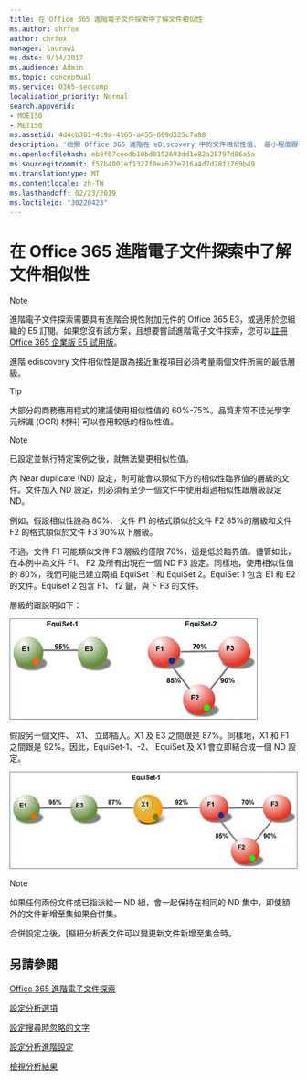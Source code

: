 ```yaml
---
title: 在 Office 365 進階電子文件探索中了解文件相似性
ms.author: chrfox
author: chrfox
manager: laurawi
ms.date: 9/14/2017
ms.audience: Admin
ms.topic: conceptual
ms.service: O365-seccomp
localization_priority: Normal
search.appverid:
- MOE150
- MET150
ms.assetid: 4d4cb381-4c9a-4165-a455-609d525c7a88
description: '檢閱 Office 365 進階在 eDiscovery 中的文件相似性值、 最小程度跟必須考量接近重複、 兩個檔案的運作方式。 '
ms.openlocfilehash: eb8f07ceedb10bd0152693dd1e82a28797d86a5a
ms.sourcegitcommit: f57b4001ef1327f0ea622e716a4d7d78f1769b49
ms.translationtype: MT
ms.contentlocale: zh-TW
ms.lasthandoff: 02/23/2019
ms.locfileid: "30220423"
---
```

# <a name="understand-document-similarity-in-office-365-advanced-ediscovery"></a>在 Office 365 進階電子文件探索中了解文件相似性

> [!NOTE]
> 進階電子文件探索需要具有進階合規性附加元件的 Office 365 E3，或適用於您組織的 E5 訂閱。如果您沒有該方案，且想要嘗試進階電子文件探索，您可以[註冊 Office 365 企業版 E5 試用版](https://go.microsoft.com/fwlink/p/?LinkID=698279)。 
  
進階 ediscovery 文件相似性是跟為接近重複項目必須考量兩個文件所需的最低層級。
  
> [!TIP]
> 大部分的商務應用程式的建議使用相似性值的 60%-75%。品質非常不佳光學字元辨識 (OCR) 材料] 可以套用較低的相似性值。 
  
> [!NOTE]
> 已設定並執行特定案例之後，就無法變更相似性值。 
  
內 Near duplicate (ND) 設定，則可能會以類似下方的相似性臨界值的層級的文件。文件加入 ND 設定，則必須有至少一個文件中使用超過相似性跟層級設定 ND。 
  
例如，假設相似性設為 80%、 文件 F1 的格式類似於文件 F2 85%的層級和文件 F2 的格式類似於文件 F3 90%以下層級。 
  
不過，文件 F1 可能類似文件 F3 層級的僅限 70%，這是低於臨界值。儘管如此，在本例中為文件 F1、 F2 及所有出現在一個 ND F3 設定。同樣地，使用相似性值的 80%，我們可能已建立兩組 EquiSet 1 和 EquiSet 2。EquiSet 1 包含 E1 和 E2 的文件。Equiset 2 包含 F1、 f2 鍵，與下 F3 的文件。 
  
層級的跟說明如下：
  
![文件相似性](media/3907ea7d-e28a-4027-8fc3-be090dd39144.gif)
  
假設另一個文件、 X1、 立即插入。X1 及 E3 之間跟是 87%。同樣地，X1 和 F1 之間跟是 92%。因此，EquiSet-1、-2、 EquiSet 及 X1 會立即結合成一個 ND 設定。
  
![文件相似性](media/d140d347-33d5-475a-af04-594a0f2ab13d.gif)
  
> [!NOTE]
> 如果任何兩份文件或已指派給一 ND 組，會一起保持在相同的 ND 集中，即使額外的文件新增至集如果合併集。 
  
合併設定之後，[樞紐分析表文件可以變更新文件新增至集合時。 
  
## <a name="see-also"></a>另請參閱

[Office 365 進階電子文件探索](office-365-advanced-ediscovery.md)
  
[設定分析選項](set-analyze-options-in-advanced-ediscovery.md)
  
[設定搜尋時忽略的文字](set-ignore-text-in-advanced-ediscovery.md)
  
[設定分析進階設定](set-analyze-advanced-settings-in-advanced-ediscovery.md)
  
[檢視分析結果](view-analyze-results-in-advanced-ediscovery.md)

